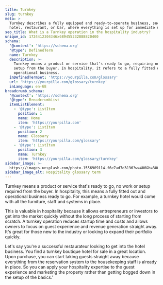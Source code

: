 ```yaml
---
title: Turnkey
slug: turnkey
meta: >
  Turnkey describes a fully equipped and ready-to-operate business, such as a
  hotel, restaurant, or bar, where everything is set up for immediate use.
seo_title: What is a Turnkey operation in the hospitality industry?
unique_id: 1724412304346x689455232888820400
schema:
  '@context': 'https://schema.org'
  '@type': DefinedTerm
  name: Turnkey
  description: >-
    Turnkey means a product or service that's ready to go, requiring no work or
    setup from the buyer. In hospitality, it refers to a fully fitted out and
    operational business.
  inDefinedTermSet: 'https://yourpilla.com/glossary'
  url: 'https://yourpilla.com/glossary/turnkey'
  inLanguage: en-GB
breadcrumb_schema:
  '@context': 'https://schema.org'
  '@type': BreadcrumbList
  itemListElement:
    - '@type': ListItem
      position: 1
      name: Home
      item: 'https://yourpilla.com'
    - '@type': ListItem
      position: 2
      name: Glossary
      item: 'https://yourpilla.com/glossary'
    - '@type': ListItem
      position: 3
      name: Turnkey
      item: 'https://yourpilla.com/glossary/turnkey'
sidebar_image: >-
  https://images.unsplash.com/photo-1556909114-f6e7ad7d3136?w=400&h=300&fit=crop&auto=format
sidebar_image_alt: Hospitality glossary term
---
```

Turnkey means a product or service that's ready to go, no work or setup required from the buyer. In hospitality, this means a fully fitted out and operational business ready to go. For example, a turnkey hotel would come with all the furniture, staff and systems in place.

This is valuable in hospitality because it allows entrepreneurs or investors to get into the market quickly without the long process of starting from scratch. A turnkey operation reduces startup time and costs and allows owners to focus on guest experience and revenue generation straight away. It's great for those new to the industry or looking to expand their portfolio quickly.

Let's say you're a successful restaurateur looking to get into the hotel business. You find a turnkey boutique hotel for sale in a great location. Upon purchase, you can start taking guests straight away because everything from the reservation system to the housekeeping staff is already in place. So you can apply your hospitality expertise to the guest experience and marketing the property rather than getting bogged down in the setup of the basics.'
